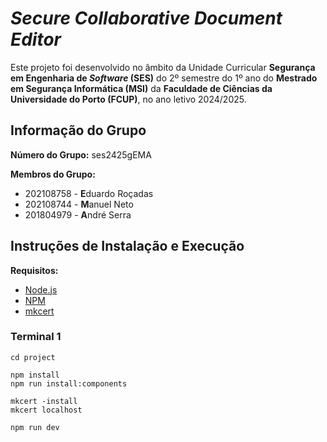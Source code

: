 # *Secure Collaborative Document Editor*

Este projeto foi desenvolvido no âmbito da Unidade Curricular **Segurança em Engenharia de *Software* (SES)** do 2º semestre do 1º ano do **Mestrado em Segurança Informática (MSI)** da **Faculdade de Ciências da Universidade do Porto (FCUP)**, no ano letivo 2024/2025.

## Informação do Grupo

**Número do Grupo:** ses2425gEMA

**Membros do Grupo:**
- 202108758 - **E**duardo Roçadas
- 202108744 - **M**anuel Neto
- 201804979 - **A**ndré Serra

## Instruções de Instalação e Execução

**Requisitos:**
- [Node.js](https://nodejs.org/en)
- [NPM](https://www.npmjs.com/)
- [mkcert](https://github.com/FiloSottile/mkcert)

### Terminal 1

```
cd project

npm install
npm run install:components

mkcert -install
mkcert localhost

npm run dev
```
